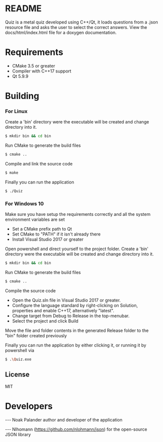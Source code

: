 # README

Quiz is a metal quiz developed using C++/Qt, it loads questions from a .json resource file and asks the user to select
the correct answers.
View the docs/html/index.html file for a doxygen documentation.

# Requirements
  - CMake 3.5 or greater
  - Compiler with C++17 support
  - Qt 5.9.9

# Building
### For Linux
Create a 'bin' directory were the executable will be created and change directory into it.
```sh
$ mkdir bin && cd bin
```
Run CMake to generate the build files
```sh
$ cmake ..
```
Compile and link the source code
```sh
$ make
```
Finally you can run the application
```sh
$ ./Quiz
```
### For Windows 10
Make sure you have setup the requirements correctly and all the system environment variables are set
- Set a CMake prefix path to Qt
- Set CMake to "PATH" if it isn't already there
- Install Visual Studio 2017 or greater

Open powershell and direct yourself to the project folder.
Create a 'bin' directory were the executable will be created and change directory into it.
```sh
$ mkdir bin && cd bin
```
Run CMake to generate the build files
```sh
$ cmake ..
```
Compile the source code
- Open the Quiz.sln file in Visual Studio 2017 or greater.
- Configure the language standard by right-clicking on Solution, properties and enable C++17, alternatively "latest".
- Change target from Debug to Release in the top-menubar.
- Select the project and click Build

Move the file and folder contents in the generated Release folder to the "bin" folder created previously

Finally you can run the application by either clicking it, or running it by powershell via
```sh
$ .\Quiz.exe
```

License
----
MIT

# Developers
--- Noak Palander author and developer of the application

--- Nlhomann (https://github.com/nlohmann/json) for the open-source JSON library
